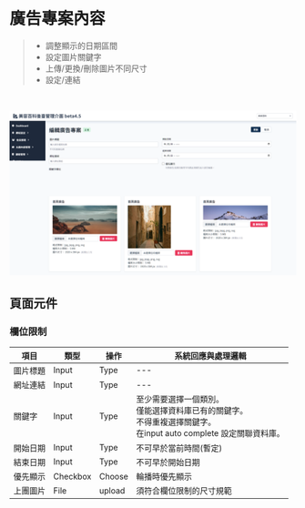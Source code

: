 # 廣告專案內容
> - 調整顯示的日期區間
> - 設定圖片關鍵字
> - 上傳/更換/刪除圖片不同尺寸
> - 設定/連結
>


<br>

![畫面示意](asset/advert-case.png)


## 頁面元件

### 欄位限制
| 項目 | 類型 | 操作 | 系統回應與處理邏輯 |
| --- | --- | --- | --- |
| 圖片標題 | Input | Type | --- |
| 網址連結 | Input | Type | --- |
| 關鍵字 | Input | Type |至少需要選擇一個類別。<br>僅能選擇資料庫已有的關鍵字。<br>不得重複選擇關鍵字。<br>在input auto complete 設定關聯資料庫。|
| 開始日期 | Input | Type | 不可早於當前時間(暫定) |
| 結束日期 | Input | Type | 不可早於開始日期 |
| 優先顯示 | Checkbox | Choose | 輪播時優先顯示 |
| 上團圖片 | File | upload | 須符合欄位限制的尺寸規範 |


